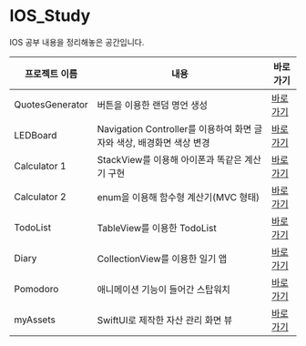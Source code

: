 # IOS_Study

IOS 공부 내용을 정리해놓은 공간입니다.

| 프로젝트 이름   | 내용                                                         | 바로가기                                                     |
| --------------- | ------------------------------------------------------------ | ------------------------------------------------------------ |
| QuotesGenerator | 버튼을 이용한 랜덤 명언 생성                                 | [바로가기](https://github.com/junstone1995/IOS/tree/master/IOS_QuotesGenerator) |
| LEDBoard        | Navigation Controller를 이용하여 화면 글자와 색상, 배경화면 색상 변경 | [바로가기](https://github.com/junstone1995/IOS/tree/master/IOS_LEDBoard) |
| Calculator 1    | StackView를 이용해 아이폰과 똑같은 계산기 구현               | [바로가기](https://github.com/junstone1995/IOS/tree/master/IOS_Calculator/IphoneCal) |
| Calculator 2    | enum을 이용해 함수형 계산기(MVC 형태)                        | [바로가기](https://github.com/junstone1995/IOS/tree/master/IOS_Calculator/Calculator) |
| TodoList        | TableView를 이용한 TodoList                                  | [바로가기](https://github.com/junstone1995/IOS/tree/master/IOS_TodoList) |
| Diary           | CollectionView를 이용한 일기 앱                              | [바로가기](https://github.com/junstone1995/IOS/tree/master/IOS_Diary) |
| Pomodoro        | 애니메이션 기능이 들어간 스탑워치                            | [바로가기](https://github.com/junstone1995/IOS/tree/master/IOS_pomodoro) |
| myAssets        | SwiftUI로 제작한 자산 관리 화면 뷰                           | [바로가기](https://github.com/junstone1995/IOS/tree/master/IOS_myAssets) |

